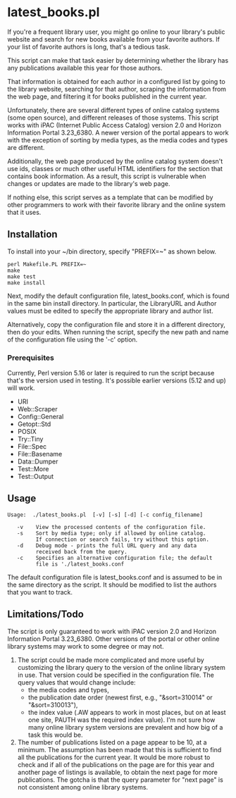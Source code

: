 # latest_books.pl

If you're a frequent library user, you might go online to your library's
public website and search for new books available from your favorite 
authors.  If your list of favorite authors is long, that's a tedious task.  

This script can make that task easier by determining whether the library
has any publications available this year for those authors.

That information is obtained for each author in a configured list by 
going to the library website, searching for that author, scraping the 
information from the web page, and filtering it for books published 
in the current year. 

Unfortunately, there are several different types of online catalog systems
(some open source), and different releases of those systems.  This script 
works with iPAC (Internet Public Access Catalog) version 2.0 and 
Horizon Information Portal 3.23_6380.  A newer version of the portal
appears to work with the exception of sorting by media types, as the 
media codes and types are different.

Additionally, the web page produced by the online catalog system
doesn't use ids, classes or much other useful HTML identifiers for the 
section that contains book information.  As a result, this script is 
vulnerable when changes or updates are made to the library's web page.

If nothing else, this script serves as a template that can be modified
by other programmers to work with their favorite library and the online
system that it uses.

## Installation

To install into your ~/bin directory, specify "PREFIX=~" as shown below.

```
perl Makefile.PL PREFIX=~
make 
make test
make install
```

Next, modify the default configuration file, latest_books.conf, which is
found in the same bin install directory.  In particular, the LibraryURL 
and Author values must be edited to specify the appropriate library and 
author list.

Alternatively, copy the configuration file and store it in a different 
directory, then do your edits.  When running the script, specify the 
new path and name of the configuration file using the '-c' option.

### Prerequisites

Currently, Perl version 5.16 or later is required to run the script
because that's the version used in testing.  It's possible earlier 
versions (5.12 and up) will work.  

* URI
* Web::Scraper
* Config::General
* Getopt::Std
* POSIX
* Try::Tiny
* File::Spec
* File::Basename
* Data::Dumper
* Test::More
* Test::Output

## Usage

```
Usage:  ./latest_books.pl  [-v] [-s] [-d] [-c config_filename]

   -v    View the processed contents of the configuration file.
   -s    Sort by media type; only if allowed by online catalog.
         If connection or search fails, try without this option.
   -d    Debug mode - prints the full URL query and any data 
         received back from the query.
   -c    Specifies an alternative configuration file; the default
         file is './latest_books.conf
```

The default configuration file is latest_books.conf and is assumed
to be in the same directory as the script.  It should be modified
to list the authors that you want to track.

## Limitations/Todo

The script is only guaranteed to work with iPAC version 2.0 and 
Horizon Information Portal 3.23_6380.  Other versions of the portal
or other online library systems may work to some degree or may not.

1.  The script could be made more complicated and more useful by 
    customizing the library query to the version of the online library
    system in use.  That version could be specified in the configuration 
    file.  The query values that would change include:
    * the media codes and types,
    * the publication date order (newest first, e.g., "&sort=310014" or
      "&sort=310013"),
    * the index value (.AW appears to work in most places, but on at 
      least one site, PAUTH was the required index value).
    I'm not sure how many online library system versions are prevalent 
    and how big of a task this would be.
2.  The number of publications listed on a page appear to be 10, at a
    minimum.  The assumption has been made that this is sufficient to 
    find all the publications for the current year.  It would be more
    robust to check and if all of the publications on the page are for
    this year and another page of listings is available, to obtain the
    next page for more publications.  The gotcha is that the query 
    parameter for "next page" is not consistent among online library 
    systems.
